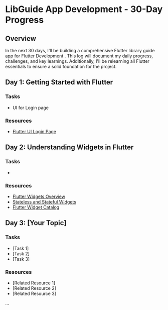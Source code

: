 



# LibGuide App Development - 30-Day Progress

## Overview
In the next 30 days, I'll be building a comprehensive Flutter library guide app for Flutter Development . This log will document my daily progress, challenges, and key learnings. Additionally, I'll be relearning all Flutter essentials to ensure a solid foundation for the project.



## Day 1: Getting Started with Flutter

### Tasks
- UI for Login page 

### Resources
- [Flutter UI Login Page](https://dribbble.com/shots/22553132-Mobile-Login-Page)


## Day 2: Understanding Widgets in Flutter

### Tasks
- 

### Resources
- [Flutter Widgets Overview](https://flutter.dev/docs/development/ui/widgets)
- [Stateless and Stateful Widgets](https://flutter.dev/docs/development/ui/interactive#state)
- [Flutter Widget Catalog](https://flutter.dev/docs/development/ui/widgets)

## Day 3: [Your Topic]

### Tasks
- [Task 1]
- [Task 2]
- [Task 3]

### Resources
- [Related Resource 1]
- [Related Resource 2]
- [Related Resource 3]

...
